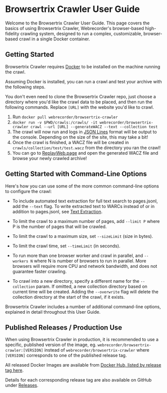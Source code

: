# Browsertrix Crawler User Guide

Welcome to the Browsertrix Crawler User Guide. This page covers the basics of using Browsertrix Crawler, Webrecorder's browser-based high-fidelity crawling system, designed to run a complex, customizable, browser-based crawl in a single Docker container.

## Getting Started

Browsertrix Crawler requires [Docker](https://docs.docker.com/get-docker/) to be installed on the machine running the crawl.

Assuming Docker is installed, you can run a crawl and test your archive with the following steps.

You don't even need to clone the Browsertrix Crawler repo, just choose a directory where you'd like the crawl data to be placed, and then run
the following commands. Replace `[URL]` with the website you'd like to crawl.

1. Run `docker pull webrecorder/browsertrix-crawler`
2. `docker run -v $PWD/crawls:/crawls/ -it webrecorder/browsertrix-crawler crawl --url [URL] --generateWACZ --text --collection test`
3. The crawl will now run and logs in [JSON Lines](https://jsonlines.org/) format will be output to the console. Depending on the size of the site, this may take a bit!
4. Once the crawl is finished, a WACZ file will be created in `crawls/collection/test/test.wacz` from the directory you ran the crawl!
5. You can go to [ReplayWeb.page](https://replayweb.page) and open the generated WACZ file and browse your newly crawled archive!

## Getting Started with Command-Line Options

Here's how you can use some of the more common command-line options to configure the crawl:

- To include automated text extraction for full text search to pages.jsonl, add the `--text` flag. To write extracted text to WARCs instead of or in addition to pages.jsonl, see [Text Extraction](common-options.md#text-extraction).

- To limit the crawl to a maximum number of pages, add `--limit P` where P is the number of pages that will be crawled.

- To limit the crawl to a maximum size, set `--sizeLimit` (size in bytes).

- To limit the crawl time, set `--timeLimit` (in seconds).

- To run more than one browser worker and crawl in parallel, and `--workers N` where N is number of browsers to run in parallel. More browsers will require more CPU and network bandwidth, and does not guarantee faster crawling.

- To crawl into a new directory, specify a different name for the `--collection` param. If omitted, a new collection directory based on current time will be created. Adding the `--overwrite` flag will delete the collection directory at the start of the crawl, if it exists.

Browsertrix Crawler includes a number of additional command-line options, explained in detail throughout this User Guide.

## Published Releases / Production Use

When using Browsertrix Crawler in production, it is recommended to use a specific, published version of the image, eg. `webrecorder/browsertrix-crawler:[VERSION]` instead of `webrecorder/browsertrix-crawler` where `[VERSION]` corresponds to one of the published release tag.

All released Docker Images are available from [Docker Hub, listed by release tag here](https://hub.docker.com/r/webrecorder/browsertrix-crawler/tags?page=1&ordering=last_updated).

Details for each corresponding release tag are also available on GitHub under [Releases](https://github.com/webrecorder/browsertrix-crawler/releases).
